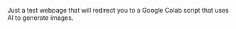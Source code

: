 Just a test webpage that will redirect you to a Google Colab script that uses AI to generate images.        
                  
                
                
                
               
